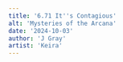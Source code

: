 ```yaml
---
title: '6.71 It''s Contagious'
alt: 'Mysteries of the Arcana'
date: '2024-10-03'
author: 'J Gray'
artist: 'Keira'
---
```

